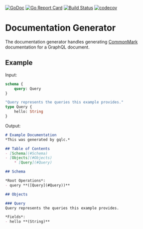 [![GoDoc](https://godoc.org/github.com/gqlc/doc?status.svg)](https://godoc.org/github.com/gqlc/doc)
[![Go Report Card](https://goreportcard.com/badge/github.com/gqlc/doc)](https://goreportcard.com/report/github.com/gqlc/doc)
[![Build Status](https://travis-ci.org/gqlc/doc.svg?branch=master)](https://travis-ci.org/gqlc/doc)
[![codecov](https://codecov.io/gh/gqlc/doc/branch/master/graph/badge.svg)](https://codecov.io/gh/gqlc/doc)

# Documentation Generator

The documentation generator handles generating [CommonMark](https://commonmark.org) documentation for
a GraphQL document.

## Example

Input:
```graphql
schema {
	query: Query
}

"Query represents the queries this example provides."
type Query {
	hello: String
}
```

Output:
```markdown
# Example Documentation
*This was generated by gqlc.*

## Table of Contents
- [Schema](#Schema)
- [Objects](#Objects)
	* [Query](#Query)

## Schema

*Root Operations*:
- query **([Query](#Query))**

## Objects

### Query
Query represents the queries this example provides.

*Fields*:
- hello **(String)**
```